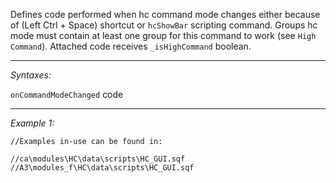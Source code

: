 Defines code performed when hc command mode changes either because of (Left Ctrl + Space) shortcut or `hcShowBar` scripting command. Groups hc mode must contain at least one group for this command to work (see `High Command`). Attached code receives `_isHighCommand` boolean.


---
*Syntaxes:*

`onCommandModeChanged` code

---
*Example 1:*

```sqf
//Examples in-use can be found in:

//ca\modules\HC\data\scripts\HC_GUI.sqf
//A3\modules_f\HC\data\scripts\HC_GUI.sqf
```